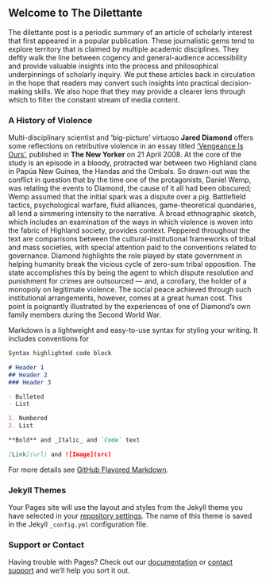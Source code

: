 ## Welcome to The Dilettante

The dilettante post is a periodic summary of an article of scholarly interest that first appeared in a popular publication. These journalistic gems tend to explore territory that is claimed by multiple academic disciplines. They deftly walk the line between cogency and general-audience accessibility and provide valuable insights into the process and philosophical underpinnings of scholarly inquiry. We put these articles back in circulation in the hope that readers may convert such insights into practical decision-making skills. We also hope that they may provide a clearer lens through which to filter the constant stream of media content.

### A History of Violence

Multi-disciplinary scientist and ‘big-picture’ virtuoso **Jared Diamond** offers some reflections on retributive violence in an essay titled [‘Vengeance Is Ours’](https://www.newyorker.com/magazine/2008/04/21/vengeance-is-ours), published in **The New Yorker** on 21 April 2008. At the core of the study is an episode in a bloody, protracted war between two Highland clans in Papúa New Guinea, the Handas and the Ombals. So drawn-out was the conflict in question that by the time one of the protagonists, Daniel Wemp, was relating the events to Diamond, the cause of it all had been obscured; Wemp assumed that the initial spark was a dispute over a pig. Battlefield tactics, psychological warfare, fluid alliances, game-theoretical quandaries, all lend a simmering intensity to the narrative. A broad ethnographic sketch, which includes an examination of the ways in which violence is woven into the fabric of Highland society, provides context. Peppered throughout the text are comparisons between the cultural-institutional frameworks of tribal and mass societies, with special attention paid to the conventions related to governance. Diamond highlights the role played by state government in helping humanity break the vicious cycle of zero-sum tribal opposition. The state accomplishes this by being the agent to which dispute resolution and punishment for crimes are outsourced — and, a corollary, the holder of a monopoly on legitimate violence. The social peace achieved through such institutional arrangements, however, comes at a great human cost. This point is poignantly illustrated by the experiences of one of Diamond’s own family members during the Second World War.

Markdown is a lightweight and easy-to-use syntax for styling your writing. It includes conventions for

```markdown
Syntax highlighted code block

# Header 1
## Header 2
### Header 3

- Bulleted
- List

1. Numbered
2. List

**Bold** and _Italic_ and `Code` text

[Link](url) and ![Image](src)
```

For more details see [GitHub Flavored Markdown](https://guides.github.com/features/mastering-markdown/).

### Jekyll Themes

Your Pages site will use the layout and styles from the Jekyll theme you have selected in your [repository settings](https://github.com/Dilettante-press/website/settings). The name of this theme is saved in the Jekyll `_config.yml` configuration file.

### Support or Contact

Having trouble with Pages? Check out our [documentation](https://help.github.com/categories/github-pages-basics/) or [contact support](https://github.com/contact) and we’ll help you sort it out.
